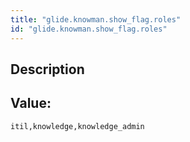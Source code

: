 ```yaml
---
title: "glide.knowman.show_flag.roles"
id: "glide.knowman.show_flag.roles"
---
```

## Description



## Value: 
```
itil,knowledge,knowledge_admin
```